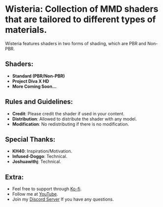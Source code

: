 # Wisteria: Collection of MMD shaders that are tailored to different types of materials.

Wisteria features shaders in two forms of shading, which are PBR and Non-PBR.

## Shaders:
- **Standard (PBR/Non-PBR)**
- **Project Diva X HD**
- **More Coming Soon...**

## Rules and Guidelines:
- **Credit**: Please credit the shader if used in your content.
- **Distribution**: Allowed to distribute the shader with any model.
- **Modification**: No redistributing if there is no modification.

## Special Thanks:
- **KH40**: Inspiration/Motivation.
- **Infused-Doggo**: Technical.
- **Joshuawithj**: Technical.

## Extra:
- Feel free to support through [Ko-fi](https://ko-fi.com/flyingspirits).
- Follow me at [YouTube](https://youtube.com/@FlyingSpirits).
- Join my [Discord Server](discord.gg/93YVAu6mw6) If you have any questions.
